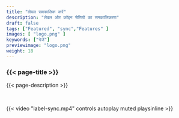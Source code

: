 ```yaml
---
title: "लेबल समकालिक करें"
description: "लेबल और कॉइन श्रेणियों का समकालिकरण"
draft: false
tags: ["Featured", "sync","Features" ]
images: [ "logo.png" ]
keywords: ["भेजें"]
previewimage: "logo.png"
weight: 18
---
```


### {{< page-title >}} 
{{< page-description >}} 

<br>


{{< video "label-sync.mp4" controls  autoplay muted playsinline >}}